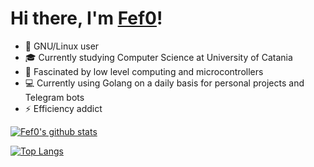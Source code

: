# Hi there, I'm [Fef0](https://github.com/Fef0)!
- 🐧 GNU/Linux user
- 🎓 Currently studying Computer Science at University of Catania
- 🔭 Fascinated by low level computing and microcontrollers
- 💻 Currently using Golang on a daily basis for personal projects and Telegram bots
- ⚡ Efficiency addict

[![Fef0's github stats](https://github-readme-stats.vercel.app/api?username=Fef0&show_icons=true&title_color=604890&icon_color=604890)](https://github.com/Fef0/)

[![Top Langs](https://github-readme-stats.vercel.app/api/top-langs/?username=Fef0&layout=compact&title_color=604890&icon_color=604890)](https://github.com/Fef0)
